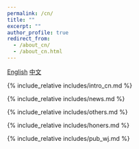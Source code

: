 ```yaml
---
permalink: /cn/
title: ""
excerpt: ""
author_profile: true
redirect_from: 
  - /about_cn/
  - /about_cn.html
---
```


<div class="language-switch">
  <a href="/" class="lang-btn">English</a>
  <a href="/cn/" class="lang-btn active">中文</a>
</div>

<span class='anchor' id='about-me'></span>
{% include_relative includes/intro_cn.md %}

{% include_relative includes/news.md %}

{% include_relative includes/others.md %}

{% include_relative includes/honers.md %} 

{% include_relative includes/pub_wj.md %}

